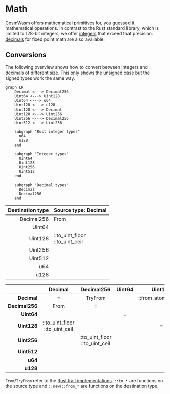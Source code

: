 # Math

CosmWasm offers mathematical primitives for, you guessed it, mathematical operations. In contrast to
the Rust standard library, which is limited to 128-bit integers, we offer [integers] that exceed
that precision. [decimals] for fixed point math are also available.

## Conversions

The following overview shows how to convert between integers and decimals of different size. This
only shows the unsigned case but the signed types work the same way.

```mermaid
graph LR
    Decimal <---> Decimal256
    Uint64 <---> Uint128
    Uint64 <---> u64
    Uint128 <---> u128
    Uint128 <---> Decimal
    Uint128 <---> Uint256
    Uint256 <---> Decimal256
    Uint512 <---> Uint256
    
    subgraph "Rust integer types"
      u64
      u128
    end
    
    subgraph "Integer types"
      Uint64
      Uint128
      Uint256
      Uint512
    end
    
    subgraph "Decimal types"
      Decimal
      Decimal256
    end
```

| Destination type | Source type: Decimal               |
|-----------------:|:-----------------------------------|
|       Decimal256 | From                               |
|           Uint64 |                                    |
|          Uint128 | ::to_uint_floor<br/>::to_uint_ceil |
|          Uint256 |                                    |
|          Uint512 |                                    |
|              u64 |                                    |
|             u128 |                                    |

|                |              Decimal               |             Decimal256             | Uint64 |       Uint128       |       Uint256       | Uint512 | u64 | u128 |
|---------------:|:----------------------------------:|:----------------------------------:|:------:|:-------------------:|:-------------------:|:-------:|:---:|:----:|
|    **Decimal** |                 =                  |              TryFrom               |        | ::from_atomics(n,0) |                     |         |     |      |
| **Decimal256** |                From                |                 =                  |        |                     | ::from_atomics(n,0) |         |     |      |
|     **Uint64** |                                    |                                    |   =    |                     |                     |         |     |      |
|    **Uint128** | ::to_uint_floor<br/>::to_uint_ceil |                                    |        |          =          |                     |         |     |      |
|    **Uint256** |                                    | ::to_uint_floor<br/>::to_uint_ceil |        |                     |          =          |         |     |      |
|    **Uint512** |                                    |                                    |        |                     |                     |    =    |     |      |
|        **u64** |                                    |                                    |        |                     |                     |         |  =  |      |
|       **u128** |                                    |                                    |        |                     |                     |         |     |  =   |


`From`/`TryFrom` refer to the
[Rust trait implementations](https://doc.rust-lang.org/rust-by-example/conversion/from_into.html).
`::to_*` are functions on the source type and `::new`/`::from_*` are functions on the destination
type.

[integers]: ./math/integers
[decimals]: ./math/decimals
